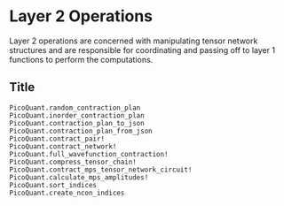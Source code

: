 # Layer 2 Operations

Layer 2 operations are concerned with manipulating tensor network structures
and are responsible for coordinating and passing off to layer 1 functions
to perform the computations.

## Title

```@docs
PicoQuant.random_contraction_plan
PicoQuant.inorder_contraction_plan
PicoQuant.contraction_plan_to_json
PicoQuant.contraction_plan_from_json
PicoQuant.contract_pair!
PicoQuant.contract_network!
PicoQuant.full_wavefunction_contraction!
PicoQuant.compress_tensor_chain!
PicoQuant.contract_mps_tensor_network_circuit!
PicoQuant.calculate_mps_amplitudes!
PicoQuant.sort_indices
PicoQuant.create_ncon_indices
```
